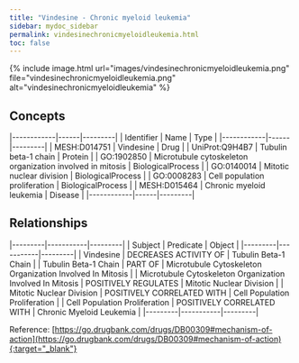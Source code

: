 ```yaml
---
title: "Vindesine - Chronic myeloid leukemia"
sidebar: mydoc_sidebar
permalink: vindesinechronicmyeloidleukemia.html
toc: false 
---
```


{% include image.html url="images/vindesinechronicmyeloidleukemia.png" file="vindesinechronicmyeloidleukemia.png" alt="vindesinechronicmyeloidleukemia" %}

## Concepts

|------------|------|---------|
| Identifier | Name | Type    |
|------------|------|---------|
| MESH:D014751 | Vindesine | Drug |
| UniProt:Q9H4B7 | Tubulin beta-1 chain | Protein |
| GO:1902850 | Microtubule cytoskeleton organization involved in mitosis | BiologicalProcess |
| GO:0140014 | Mitotic nuclear division | BiologicalProcess |
| GO:0008283 | Cell population proliferation | BiologicalProcess |
| MESH:D015464 | Chronic myeloid leukemia | Disease |
|------------|------|---------|

## Relationships

|---------|-----------|---------|
| Subject | Predicate | Object  |
|---------|-----------|---------|
| Vindesine | DECREASES ACTIVITY OF | Tubulin Beta-1 Chain |
| Tubulin Beta-1 Chain | PART OF | Microtubule Cytoskeleton Organization Involved In Mitosis |
| Microtubule Cytoskeleton Organization Involved In Mitosis | POSITIVELY REGULATES | Mitotic Nuclear Division |
| Mitotic Nuclear Division | POSITIVELY CORRELATED WITH | Cell Population Proliferation |
| Cell Population Proliferation | POSITIVELY CORRELATED WITH | Chronic Myeloid Leukemia |
|---------|-----------|---------|

Reference: [https://go.drugbank.com/drugs/DB00309#mechanism-of-action](https://go.drugbank.com/drugs/DB00309#mechanism-of-action){:target="_blank"}